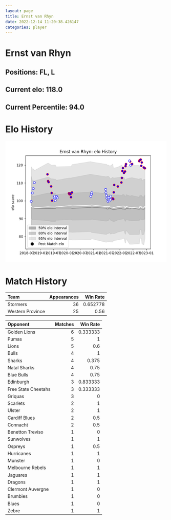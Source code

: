 ```yaml
---  
layout: page  
title: Ernst van Rhyn  
date: 2022-12-14 11:20:38.426147  
categories: player  
---
```

# Ernst van Rhyn

## Positions: FL, L

## Current elo: 118.0

## Current Percentile: 94.0

# Elo History


![elo history](history_ErnstvanRhyn.png)
# Match History


| Team             |   Appearances |   Win Rate |
|:-----------------|--------------:|-----------:|
| Stormers         |            36 |   0.652778 |
| Western Province |            25 |   0.56     |

| Opponent            |   Matches |   Win Rate |
|:--------------------|----------:|-----------:|
| Golden Lions        |         6 |   0.333333 |
| Pumas               |         5 |   1        |
| Lions               |         5 |   0.6      |
| Bulls               |         4 |   1        |
| Sharks              |         4 |   0.375    |
| Natal Sharks        |         4 |   0.75     |
| Blue Bulls          |         4 |   0.75     |
| Edinburgh           |         3 |   0.833333 |
| Free State Cheetahs |         3 |   0.333333 |
| Griquas             |         3 |   0        |
| Scarlets            |         2 |   1        |
| Ulster              |         2 |   1        |
| Cardiff Blues       |         2 |   0.5      |
| Connacht            |         2 |   0.5      |
| Benetton Treviso    |         1 |   0        |
| Sunwolves           |         1 |   1        |
| Ospreys             |         1 |   0.5      |
| Hurricanes          |         1 |   1        |
| Munster             |         1 |   0        |
| Melbourne Rebels    |         1 |   1        |
| Jaguares            |         1 |   1        |
| Dragons             |         1 |   1        |
| Clermont Auvergne   |         1 |   0        |
| Brumbies            |         1 |   0        |
| Blues               |         1 |   0        |
| Zebre               |         1 |   1        |